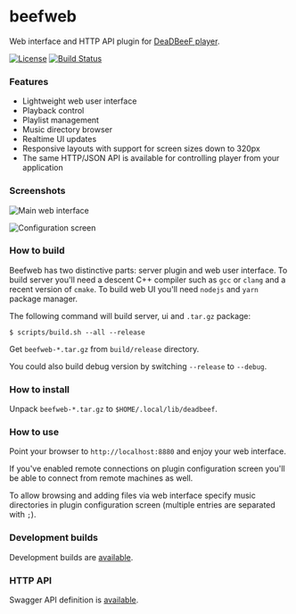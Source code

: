 # beefweb
Web interface and HTTP API plugin for [DeaDBeeF player](http://deadbeef.sourceforge.net/).

[![License](https://img.shields.io/github/license/hyperblast/beefweb.svg)](LICENSE)
[![Build Status](https://travis-ci.org/hyperblast/beefweb.svg?branch=master)](https://travis-ci.org/hyperblast/beefweb)

### Features
- Lightweight web user interface
- Playback control
- Playlist management
- Music directory browser
- Realtime UI updates
- Responsive layouts with support for screen sizes down to 320px
- The same HTTP/JSON API is available for controlling player from your application

### Screenshots

![Main web interface](https://user-images.githubusercontent.com/19171756/34213888-b205be72-e5b1-11e7-9f77-5657979d0587.png)

![Configuration screen](https://user-images.githubusercontent.com/19171756/29487824-4670cb16-8508-11e7-984f-14707cbbd52d.png)

### How to build
Beefweb has two distinctive parts: server plugin and web user interface.
To build server you'll need a descent C++ compiler such as `gcc` or `clang` and a recent version of `cmake`.
To build web UI you'll need `nodejs` and `yarn` package manager.

The following command will build server, ui and `.tar.gz` package:

    $ scripts/build.sh --all --release

Get `beefweb-*.tar.gz` from `build/release` directory.

You could also build debug version by switching `--release` to `--debug`.

### How to install
Unpack `beefweb-*.tar.gz` to `$HOME/.local/lib/deadbeef`.

### How to use
Point your browser to `http://localhost:8880` and enjoy your web interface.

If you've enabled remote connections on plugin configuration screen you'll be able to connect from remote machines as well.

To allow browsing and adding files via web interface
specify music directories in plugin configuration screen (multiple entries are separated with `;`).

### Development builds

Development builds are [available](https://hyperblast.org/beefweb/builds).

### HTTP API

Swagger API definition is [available](https://hyperblast.org/beefweb/api).
